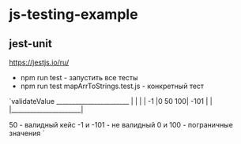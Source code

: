 # js-testing-example

## jest-unit

https://jestjs.io/ru/

- npm run test - запустить все тесты
- npm run test mapArrToStrings.test.js - конкретный тест

`validateValue
    _______________________
    |                      |
    |                      |
 -1 |0        50        100| -101
    |                      |
    |______________________|

50 - валидный кейс
-1 и -101 - не валидный
0 и 100 - пограничные значения
`
